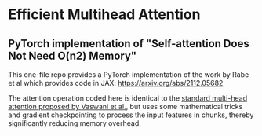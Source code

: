 # Efficient Multihead Attention

## PyTorch implementation of "Self-attention Does Not Need O(n2) Memory"

This one-file repo provides a PyTorch implementation of the work by Rabe et al which provides code in JAX: https://arxiv.org/abs/2112.05682

The attention operation coded here is identical to the [standard multi-head attention proposed by Vaswani et al.](https://arxiv.org/abs/1706.03762?context=cs), but uses some mathematical tricks and gradient checkpointing to process the input features in chunks, thereby significantly reducing memory overhead.
